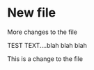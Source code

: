 New file 
===============
More changes to the file

TEST TEXT....blah blah blah

This is a change to the file
